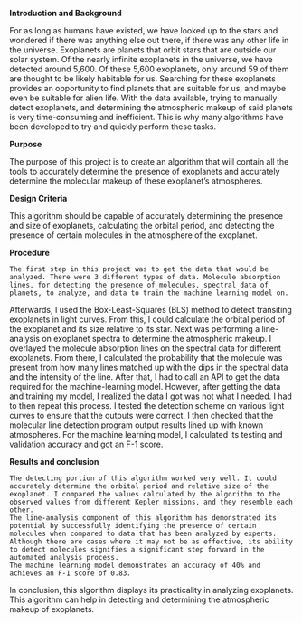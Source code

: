 **Introduction and Background**

For as long as humans have existed, we have looked up to the stars and wondered if there was anything else out there, if there was any other life in the universe. 
Exoplanets are planets that orbit stars that are outside our solar system. Of the nearly infinite exoplanets in the universe, we have detected around 5,600. Of these 5,600 exoplanets, only around 59 of them are thought to be likely habitable for us. 
Searching for these exoplanets provides an opportunity to find planets that are suitable for us, and maybe even be suitable for alien life. 
With the data available, trying to manually detect exoplanets, and determining the atmospheric makeup of said planets is very time-consuming and inefficient. This is why many algorithms have been developed to try and quickly perform these tasks.


**Purpose**

The purpose of this project is to create an algorithm that will contain all the tools to accurately determine the presence of exoplanets and accurately determine the molecular makeup of these exoplanet’s atmospheres. 


**Design Criteria**

This algorithm should be capable of accurately determining the presence and size of exoplanets, calculating the orbital period, and detecting the presence of certain molecules in the atmosphere of the exoplanet.

**Procedure**

	The first step in this project was to get the data that would be analyzed. There were 3 different types of data. Molecule absorption lines, for detecting the presence of molecules, spectral data of planets, to analyze, and data to train the machine learning model on. 
Afterwards, I used the Box-Least-Squares (BLS) method to detect transiting exoplanets in light curves. From this, I could calculate the orbital period of the exoplanet and its size relative to its star. 
	Next was performing a line-analysis on exoplanet spectra to determine the atmospheric makeup. I overlayed the molecule absorption lines on the spectral data for different exoplanets. From there, I calculated the probability that the molecule was present from how many lines matched up with the dips in the spectral data and the intensity of the line. 
After that, I had to call an API to get the data required for the machine-learning model. However, after getting the data and training my model, I realized the data I got was not what I needed. I had to then repeat this process. 
	I tested the detection scheme on various light curves to ensure that the outputs were correct. I then checked that the molecular line detection program output results lined up with known atmospheres.  For the machine learning model, I calculated its testing and validation accuracy and got an F-1 score. 


**Results and conclusion**

	The detecting portion of this algorithm worked very well. It could accurately determine the orbital period and relative size of the exoplanet. I compared the values calculated by the algorithm to the observed values from different Kepler missions, and they resemble each other. 
	The line-analysis component of this algorithm has demonstrated its potential by successfully identifying the presence of certain molecules when compared to data that has been analyzed by experts. Although there are cases where it may not be as effective, its ability to detect molecules signifies a significant step forward in the automated analysis process.
	The machine learning model demonstrates an accuracy of 40% and achieves an F-1 score of 0.83. 
In conclusion, this algorithm displays its practicality in analyzing exoplanets. This algorithm can help in detecting and determining the atmospheric makeup of exoplanets. 
